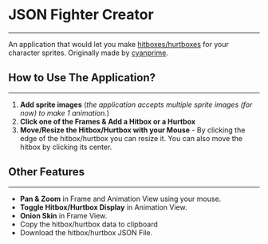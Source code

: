 # JSON Fighter Creator
------------
An application that would let you make [hitboxes/hurtboxes](https://developer.amazon.com/docs/gamemaker/hitboxes-hurtboxes.html "hitboxes/hurtboxes") for your character sprites. Originally made by [cyanprime](https://cyanprime.itch.io/ "cyanprime").

## How to Use The Application?
------------
1. **Add sprite images** (*the application accepts multiple sprite images (for now) to make 1 animation.*)
2. **Click one of the Frames & Add a Hitbox or a Hurtbox**
1. **Move/Resize the Hitbox/Hurtbox with your Mouse** - By clicking the edge of the hitbox/hurtbox you can resize it. You can also move the hitbox by clicking its center.

## Other Features
------------
- **Pan & Zoom** in Frame and Animation View using your mouse.
- **Toggle Hitbox/Hurtbox Display** in Animation View.
- **Onion Skin** in Frame View.
- Copy the hitbox/hurtbox data to clipboard
- Download the hitbox/hurtbox JSON File.

